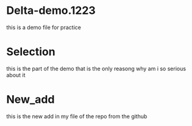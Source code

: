 # Delta-demo.1223
this is a demo file for practice
# Selection 
this is the part of the demo that is the only reasong why am i so serious about it 
# New_add
this is the new add in my file of the repo from the github